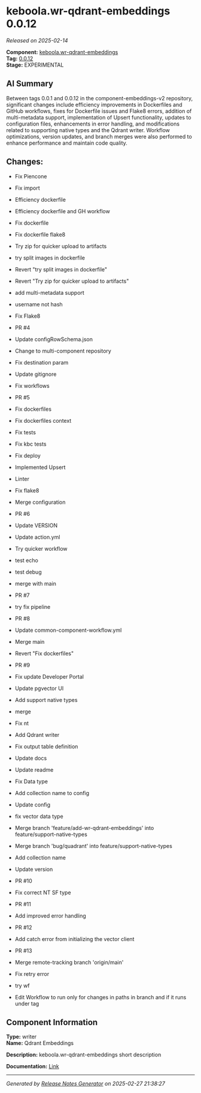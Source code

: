 # keboola.wr-qdrant-embeddings 0.0.12

_Released on 2025-02-14_

**Component:** [keboola.wr-qdrant-embeddings](https://github.com/keboola/component-embeddings-v2)  
**Tag:** [0.0.12](https://github.com/keboola/component-embeddings-v2/releases/tag/0.0.12)  
**Stage:** EXPERIMENTAL  


## AI Summary
Between tags 0.0.1 and 0.0.12 in the component-embeddings-v2 repository, significant changes include efficiency improvements in Dockerfiles and GitHub workflows, fixes for Dockerfile issues and Flake8 errors, addition of multi-metadata support, implementation of Upsert functionality, updates to configuration files, enhancements in error handling, and modifications related to supporting native types and the Qdrant writer. Workflow optimizations, version updates, and branch merges were also performed to enhance performance and maintain code quality.



## Changes:



- Fix Piencone 




- Fix import 




- Efficiency dockerfile 




- Efficiency dockerfile and GH workflow 






- Fix dockerfile 




- Fix dockerfile flake8 




- Try zip for quicker upload to artifacts 




- try split images in dockerfile 




- Revert "try split images in dockerfile" 




- Revert "Try zip for quicker upload to artifacts" 




- add multi-metadata support 




- username not hash 




- Fix Flake8 






- PR #4 




- Update configRowSchema.json 




- Change to multi-component repository 




- Fix destination param 




- Update gitignore 




- Fix workflows 






- PR #5 








- Fix dockerfiles 






- Fix dockerfiles context 






- Fix tests 




- Fix kbc tests 




- Fix deploy 






- Implemented Upsert 




- Linter 




- Fix flake8 




- Merge configuration 




- PR #6 




- Update VERSION 






- Update action.yml 








- Try quicker workflow 




- test echo 




- test debug 






- merge with main 




- PR #7 




- try fix pipeline 




- PR #8 








- Update common-component-workflow.yml 
















- Merge main 






- Revert "Fix dockerfiles" 






- PR #9 






- Fix update Developer Portal 






- Update pgvector UI 










- Add support native types 




- merge 




- Fix nt 




- Add Qdrant writer 




- Fix output table definition 




- Update docs 




- Update readme 




- Fix Data type 




- Add collection name to config 




- Update config 




- fix vector data type 




- Merge branch 'feature/add-wr-qdrant-embeddings' into feature/support-native-types 




- Merge branch 'bug/quadrant' into feature/support-native-types 




- Add collection name 




- Update version 




- PR #10 




- Fix correct NT SF type 




- PR #11 








- Add improved error handling 






- PR #12 






- Add catch error from initializing the vector client 




- PR #13 






- Merge remote-tracking branch 'origin/main' 




- Fix retry error 






- try wf 




- Edit Workflow to run only for changes in paths in branch and if it runs under tag 






## Component Information
**Type:** writer  
**Name:** Qdrant Embeddings  

**Description:** keboola.wr-qdrant-embeddings short description  


**Documentation:** [Link](https://github.com/keboola/component-embeddings-v2/blob/master/README.md)  



---
_Generated by [Release Notes Generator](https://github.com/keboola/release-notes-generator) on 2025-02-27 21:38:27_ 